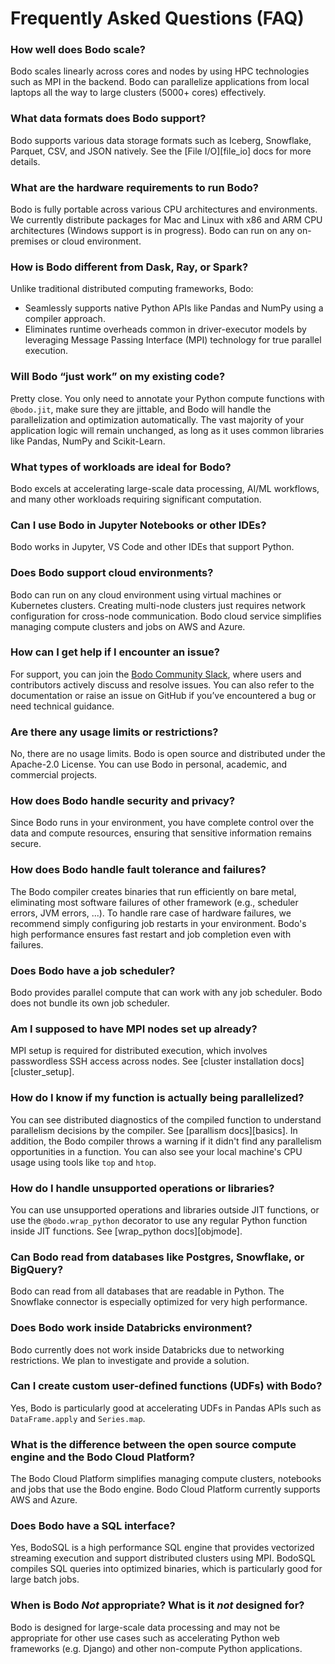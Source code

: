 # Frequently Asked Questions (FAQ)


### How well does Bodo scale?

Bodo scales linearly across cores and nodes by using HPC technologies such as MPI in the backend.
Bodo can parallelize applications from local laptops all the way to large clusters (5000+ cores) effectively.

### What data formats does Bodo support?

Bodo supports various data storage formats such as Iceberg, Snowflake, Parquet, CSV, and JSON natively.
See the [File I/O][file_io] docs for more details.


### What are the hardware requirements to run Bodo?

Bodo is fully portable across various CPU architectures and environments.
We currently distribute packages for Mac and Linux with x86 and ARM CPU architectures (Windows support is in progress).
Bodo can run on any on-premises or cloud environment.


### How is Bodo different from Dask, Ray, or Spark?

Unlike traditional distributed computing frameworks, Bodo:

- Seamlessly supports native Python APIs like Pandas and NumPy using a compiler approach.
- Eliminates runtime overheads common in driver-executor models by leveraging Message Passing Interface (MPI) technology for true parallel execution.


### Will Bodo “just work” on my existing code?

Pretty close. You only need to annotate your Python compute functions with `@bodo.jit`, make sure they are jittable,
and Bodo will handle the parallelization and optimization automatically.
The vast majority of your application logic will remain unchanged, as long as it uses common libraries like Pandas, NumPy and Scikit-Learn.


### What types of workloads are ideal for Bodo?

Bodo excels at accelerating large-scale data processing, AI/ML workflows, and many other workloads requiring significant computation.


### Can I use Bodo in Jupyter Notebooks or other IDEs?

Bodo works in Jupyter, VS Code and other IDEs that support Python.


### Does Bodo support cloud environments?

Bodo can run on any cloud environment using virtual machines or Kubernetes clusters.
Creating multi-node clusters just requires network configuration for cross-node communication.
Bodo cloud service simplifies managing compute clusters and jobs on AWS and Azure.


### How can I get help if I encounter an issue?

For support, you can join the [Bodo Community Slack](https://bodocommunity.slack.com/join/shared_invite/zt-qwdc8fad-6rZ8a1RmkkJ6eOX1X__knA#/shared-invite/email),
where users and contributors actively discuss and resolve issues.
You can also refer to the documentation or raise an issue on GitHub if you’ve encountered a bug or need technical guidance.

### Are there any usage limits or restrictions?

No, there are no usage limits. Bodo is open source and distributed under the Apache-2.0 License. You can use Bodo in personal, academic, and commercial projects.

### How does Bodo handle security and privacy?

Since Bodo runs in your environment, you have complete control over the data and compute resources, ensuring that sensitive information remains secure.

### How does Bodo handle fault tolerance and failures? 

The Bodo compiler creates binaries that run efficiently on bare metal, eliminating most software failures
of other framework (e.g., scheduler errors, JVM errors, ...).
To handle rare case of hardware failures, we recommend simply configuring job restarts
in your environment.
Bodo's high performance ensures fast restart and job completion even with failures.

### Does Bodo have a job scheduler?

Bodo provides parallel compute that can work with any job scheduler.
Bodo does not bundle its own job scheduler.

### Am I supposed to have MPI nodes set up already?

MPI setup is required for distributed execution, which involves passwordless SSH access across nodes. See [cluster installation docs][cluster_setup].

### How do I know if my function is actually being parallelized?

You can see distributed diagnostics of the compiled function to understand parallelism decisions by the compiler. See [parallism docs][basics].
In addition, the Bodo compiler throws a warning if it didn't find any parallelism opportunities in a function.
You can also see your local machine's CPU usage using tools like `top` and `htop`.


### How do I handle unsupported operations or libraries?

You can use unsupported operations and libraries outside JIT functions, or use
the `@bodo.wrap_python` decorator to use any regular Python function inside JIT functions.
See [wrap_python docs][objmode].


### Can Bodo read from databases like Postgres, Snowflake, or BigQuery?

Bodo can read from all databases that are readable in Python.
The Snowflake connector is especially optimized for very high performance.

### Does Bodo work inside Databricks environment?

Bodo currently does not work inside Databricks due to networking restrictions.
We plan to investigate and provide a solution.


### Can I create custom user-defined functions (UDFs) with Bodo?

Yes, Bodo is particularly good at accelerating UDFs in Pandas APIs such as `DataFrame.apply` and `Series.map`.

### What is the difference between the open source compute engine and the Bodo Cloud Platform?

The Bodo Cloud Platform simplifies managing compute clusters, notebooks and jobs that use the Bodo engine.
Bodo Cloud Platform currently supports AWS and Azure.

### Does Bodo have a SQL interface?

Yes, BodoSQL is a high performance SQL engine that provides vectorized streaming execution and
support distributed clusters using MPI.
BodoSQL compiles SQL queries into optimized binaries, which is particularly
good for large batch jobs.


### When is Bodo *Not* appropriate? What is it *not* designed for?
Bodo is designed for large-scale data processing and may not be appropriate for other use cases
such as accelerating Python web frameworks (e.g. Django) and other non-compute Python applications.
